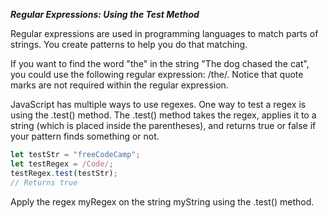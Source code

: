 ***Regular Expressions: Using the Test Method***

Regular expressions are used in programming languages to match parts of strings. You create patterns to help you do that matching.

If you want to find the word "the" in the string "The dog chased the cat", you could use the following regular expression: /the/. Notice that quote marks are not required within the regular expression.

JavaScript has multiple ways to use regexes. One way to test a regex is using the .test() method. The .test() method takes the regex, applies it to a string (which is placed inside the parentheses), and returns true or false if your pattern finds something or not.

```javascript
let testStr = "freeCodeCamp";
let testRegex = /Code/;
testRegex.test(testStr);
// Returns true
```

Apply the regex myRegex on the string myString using the .test() method.
